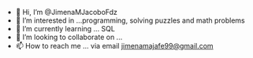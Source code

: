 - 👋 Hi, I’m @JimenaMJacoboFdz
- 👀 I’m interested in ...programming, solving puzzles and math problems
- 🌱 I’m currently learning ... SQL
- 💞️ I’m looking to collaborate on ...
- 📫 How to reach me ... via email jimenamajafe99@gmail.com

<!---
JimenaMJacoboFdz/JimenaMJacoboFdz is a ✨ special ✨ repository because its `README.md` (this file) appears on your GitHub profile.
You can click the Preview link to take a look at your changes.
--->
